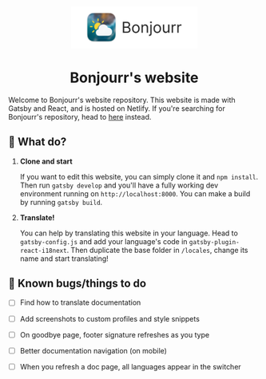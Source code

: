 <p align="center">
  <img src="https://raw.githubusercontent.com/victrme/Bonjourr/master/src/assets/bonjourr.png" width="50%"></img>
</p>

<h1 align="center">
  Bonjourr's website
</h1>

Welcome to Bonjourr's website repository. This website is made with Gatsby and React, and is hosted on Netlify. If you're searching for Bonjourr's repository, head to [here](https://github.com/victrme/Bonjourr) instead.

## 🤔 What do?

1.  **Clone and start**

    If you want to edit this website, you can simply clone it and `npm install`. Then run `gatsby develop` and you'll have a fully working dev environment running on `http://localhost:8000`. You can make a build by running `gatsby build`.

2.  **Translate!**

    You can help by translating this website in your language. Head to `gatsby-config.js` and add your language's code in `gatsby-plugin-react-i18next`. Then duplicate the base folder in `/locales`, change its name and start translating!

## 🤔 Known bugs/things to do

- [ ] Find how to translate documentation
- [ ] Add screenshots to custom profiles and style snippets
- [ ] On goodbye page, footer signature refreshes as you type
- [ ] Better documentation navigation (on mobile)
- [ ] When you refresh a doc page, all languages appear in the switcher

